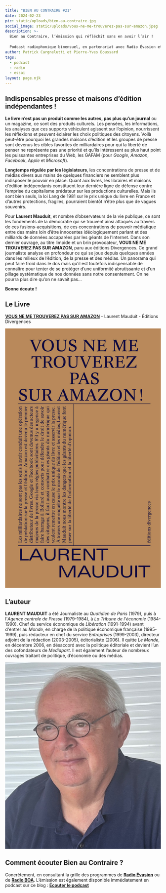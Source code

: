 ```yaml
---
title: "BIEN AU CONTRAIRE #21"
date: 2024-02-23
pic: static/uploads/bien-au-contraire.jpg
social_image: static/uploads/vous-ne-me-trouverez-pas-sur-amazon.jpeg
description: >-
  Bien au Contraire, l’émission qui réfléchit sans en avoir l’air !

  Podcast radiophonique bimensuel, en partenariat avec Radio Évasion et Radio Boa, dans laquelle un livre, roman, essai, pamphlet, sert de base à l'exploration d'un sujet de société. Nourrir la réflexion et proposer des points de vue spécifiques sur les thèmes les plus divers sont les deux ambitions de ces émissions.
author: Patrick Cargnelutti et Pierre-Yves Boussard
tags:
  - podcast
  - radio
  - essai
layout: page.njk
---
```

## Indispensables presse et maisons d’édition indépendantes !

**Le livre n’est pas un produit comme les autres, pas plus qu’un journal** ou un magazine, ce sont des produits culturels. Les pensées, les informations, les analyses que ces supports véhiculent agissent sur l’opinion, nourrissent les réflexions et peuvent éclairer les choix politiques des citoyens. Voilà peut-être pourquoi les grandes maisons d’édition et les groupes de presse sont devenus les cibles favorites de milliardaires pour qui la liberté de penser ne représente pas une priorité et qu’ils intéressent au plus haut point les puissantes entreprises du Web, les GAFAM (pour *Google*, *Amazon*, *Facebook*, *Apple* et *Microsoft*).

**Longtemps régulée par les législateurs**, les concentrations de presse et de médias divers aux mains de quelques financiers ne semblent plus indisposer le pouvoir en place. Quant aux livres, les libraires et maisons d’édition indépendants constituent leur dernière ligne de défense contre l’emprise du capitalisme prédateur sur les productions culturelles. Mais ils sont bien seuls, la loi Lang de 1981 sur le prix unique du livre en France et d’autres protections, fragiles, pourraient bientôt n’être plus que de vagues souvenirs.

Pour **Laurent Mauduit**, et nombre d’observateurs de la vie publique, ce sont les fondements de la démocratie qui se trouvent ainsi attaqués au travers de ces fusions-acquisitions, de ces concentrations de pouvoir médiatique entre des mains loin d’être innocentes idéologiquement parlant et des milliards de données accaparées par les géants de l’Internet. Dans son dernier ouvrage, au titre limpide et un brin provocateur, **VOUS NE ME TROUVEREZ PAS SUR AMAZON**, paru aux éditions Divergences. Ce grand journaliste analyse en profondeur ce qui se joue depuis quelques années dans les milieux de l’édition, de la presse et des médias. Un panorama qui peut faire froid dans le dos mais qu’il est toutefois indispensable de connaître pour tenter de se protéger d’une uniformité abrutissante et d’un pillage systématique de nos données sans notre consentement. On ne pourra plus dire qu’on ne savait pas…

**Bonne écoute !**

## Le Livre

**[VOUS NE ME TROUVEREZ PAS SUR AMAZON](https://www.editionsdivergences.com/livre/vous-ne-me-trouverez-pas-sur-amazon)** - Laurent Mauduit - Éditions Divergences

![Fond de couverture ocre. En haut, titre en caractères noirs sur 4 lignes, nom de l'auteur tout en bas, caractères noirs sur deux lignes. Entre les deux, imprimés verticalement, un résumé du contenu de l'essai.](static/uploads/vous-ne-me-trouverez-pas-sur-amazon.jpeg "Vous ne me trouverez pas sur Amazon")

## L’auteur

**LAURENT MAUDUIT** a été Journaliste au *Quotidien de Paris* (1979), puis à l'*Agence centrale de Presse* (1979-1984), à *La Tribune de l'économie* (1984-1990). Chef du service économique de *Libération* (1991-1994) avant d'entrer au *Monde*, en charge de la politique économique française (1995-1999), puis rédacteur en chef du service *Entreprises* (1999-2003), directeur adjoint de la rédaction (2003-2005), éditorialiste (2006). Il quitte *Le Monde*, en décembre 2006, en désaccord avec la politique éditoriale et devient l’un des cofondateurs de *Mediapart*. Il est également l’auteur de nombreux ouvrages traitant de politique, d’économie ou des médias.

![](static/uploads/photo-laurent-mauduit.jpg "Laurent Mauduit")

## Comment écouter Bien au Contraire ?

Concrètement, en consultant la grille des programmes de **[Radio Évasion](https://www.radioevasion.net/)** ou de **[Radio BOA](https://www.radio-boa.bzh/fr/programmation)**. L’émission est également disponible immédiatement en podcast sur ce blog : **[Écouter le podcast](https://www.radioevasion.net/actu/indispensables-presse-et-maisonsd%C3%A9ditionind%C3%A9pendantes/)**